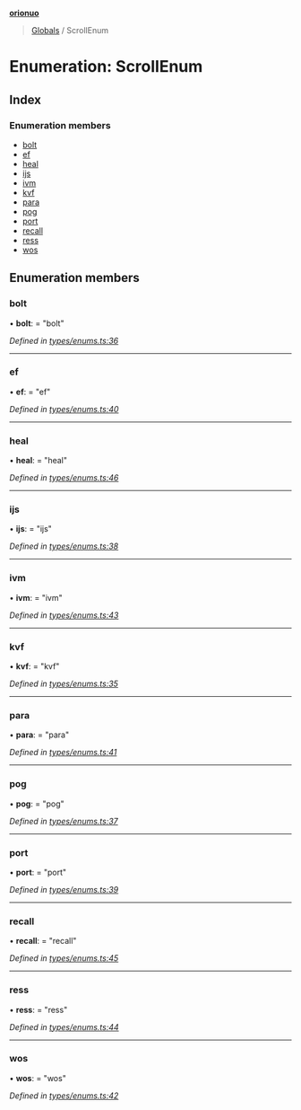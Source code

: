 **[orionuo](../README.md)**

> [Globals](../globals.md) / ScrollEnum

# Enumeration: ScrollEnum

## Index

### Enumeration members

* [bolt](scrollenum.md#bolt)
* [ef](scrollenum.md#ef)
* [heal](scrollenum.md#heal)
* [ijs](scrollenum.md#ijs)
* [ivm](scrollenum.md#ivm)
* [kvf](scrollenum.md#kvf)
* [para](scrollenum.md#para)
* [pog](scrollenum.md#pog)
* [port](scrollenum.md#port)
* [recall](scrollenum.md#recall)
* [ress](scrollenum.md#ress)
* [wos](scrollenum.md#wos)

## Enumeration members

### bolt

•  **bolt**:  = "bolt"

*Defined in [types/enums.ts:36](https://github.com/msviha/orionuo/blob/e41bac5/src/types/enums.ts#L36)*

___

### ef

•  **ef**:  = "ef"

*Defined in [types/enums.ts:40](https://github.com/msviha/orionuo/blob/e41bac5/src/types/enums.ts#L40)*

___

### heal

•  **heal**:  = "heal"

*Defined in [types/enums.ts:46](https://github.com/msviha/orionuo/blob/e41bac5/src/types/enums.ts#L46)*

___

### ijs

•  **ijs**:  = "ijs"

*Defined in [types/enums.ts:38](https://github.com/msviha/orionuo/blob/e41bac5/src/types/enums.ts#L38)*

___

### ivm

•  **ivm**:  = "ivm"

*Defined in [types/enums.ts:43](https://github.com/msviha/orionuo/blob/e41bac5/src/types/enums.ts#L43)*

___

### kvf

•  **kvf**:  = "kvf"

*Defined in [types/enums.ts:35](https://github.com/msviha/orionuo/blob/e41bac5/src/types/enums.ts#L35)*

___

### para

•  **para**:  = "para"

*Defined in [types/enums.ts:41](https://github.com/msviha/orionuo/blob/e41bac5/src/types/enums.ts#L41)*

___

### pog

•  **pog**:  = "pog"

*Defined in [types/enums.ts:37](https://github.com/msviha/orionuo/blob/e41bac5/src/types/enums.ts#L37)*

___

### port

•  **port**:  = "port"

*Defined in [types/enums.ts:39](https://github.com/msviha/orionuo/blob/e41bac5/src/types/enums.ts#L39)*

___

### recall

•  **recall**:  = "recall"

*Defined in [types/enums.ts:45](https://github.com/msviha/orionuo/blob/e41bac5/src/types/enums.ts#L45)*

___

### ress

•  **ress**:  = "ress"

*Defined in [types/enums.ts:44](https://github.com/msviha/orionuo/blob/e41bac5/src/types/enums.ts#L44)*

___

### wos

•  **wos**:  = "wos"

*Defined in [types/enums.ts:42](https://github.com/msviha/orionuo/blob/e41bac5/src/types/enums.ts#L42)*
